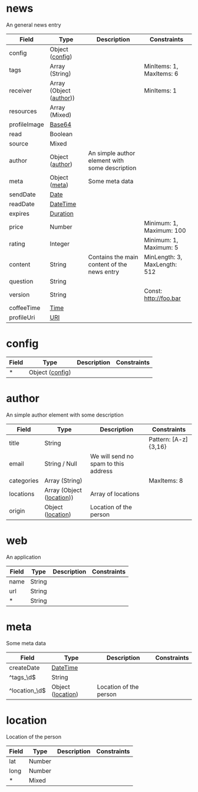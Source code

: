 # news

An general news entry

Field | Type | Description | Constraints
----- | ---- | ----------- | -----------
config | Object ([config](#psx_model_Config)) |  | 
tags | Array (String) |  | MinItems: 1, MaxItems: 6
receiver | Array (Object ([author](#psx_model_Author))) |  | MinItems: 1
resources | Array (Mixed) |  | 
profileImage | [Base64](http://tools.ietf.org/html/rfc4648) |  | 
read | Boolean |  | 
source | Mixed |  | 
author | Object ([author](#psx_model_Author)) | An simple author element with some description | 
meta | Object ([meta](#psx_model_Meta)) | Some meta data | 
sendDate | [Date](http://tools.ietf.org/html/rfc3339#section-5.6) |  | 
readDate | [DateTime](http://tools.ietf.org/html/rfc3339#section-5.6) |  | 
expires | [Duration](https://en.wikipedia.org/wiki/ISO_8601#Durations) |  | 
price | Number |  | Minimum: 1, Maximum: 100
rating | Integer |  | Minimum: 1, Maximum: 5
content | String | Contains the main content of the news entry | MinLength: 3, MaxLength: 512
question | String |  | 
version | String |  | Const: http://foo.bar
coffeeTime | [Time](http://tools.ietf.org/html/rfc3339#section-5.6) |  | 
profileUri | [URI](http://tools.ietf.org/html/rfc3986) |  | 

# config

Field | Type | Description | Constraints
----- | ---- | ----------- | -----------
* | Object ([config](#psx_model_Config)) |  | 

# author

An simple author element with some description

Field | Type | Description | Constraints
----- | ---- | ----------- | -----------
title | String |  | Pattern: [A-z]{3,16}
email | String / Null | We will send no spam to this address | 
categories | Array (String) |  | MaxItems: 8
locations | Array (Object ([location](#psx_model_Location))) | Array of locations | 
origin | Object ([location](#psx_model_Location)) | Location of the person | 

# web

An application

Field | Type | Description | Constraints
----- | ---- | ----------- | -----------
name | String |  | 
url | String |  | 
* | String |  | 

# meta

Some meta data

Field | Type | Description | Constraints
----- | ---- | ----------- | -----------
createDate | [DateTime](http://tools.ietf.org/html/rfc3339#section-5.6) |  | 
^tags_\d$ | String |  | 
^location_\d$ | Object ([location](#psx_model_Location)) | Location of the person | 

# location

Location of the person

Field | Type | Description | Constraints
----- | ---- | ----------- | -----------
lat | Number |  | 
long | Number |  | 
* | Mixed |  | 

